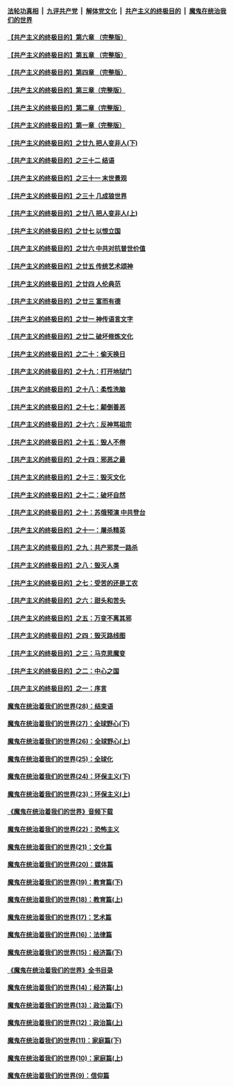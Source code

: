 ####  [法轮功真相](../../../../basic/blob/master/README.md?t=10310152) &nbsp;|&nbsp; [九评共产党](../../../../9ping.md/blob/master/README.md?t=10310152) &nbsp;|&nbsp; [解体党文化](../../../../jtdwh.md/blob/master/README.md?t=10310152)  &nbsp;|&nbsp; [共产主义的终极目的](../../../../gczydzjmd.md/blob/master/README.md?t=10310152) &nbsp;|&nbsp; [魔鬼在统治我们的世界](../../../../mgztzwmdsj.md/blob/master/README.md?t=10310152) 

#### [【共产主义的终极目的】第六章 （完整版）](../pages/nsc422/n11428913.md?t=10310152) 

#### [【共产主义的终极目的】第五章 （完整版）](../pages/nsc422/n11428912.md?t=10310152) 

#### [【共产主义的终极目的】第四章 （完整版）](../pages/nsc422/n11428907.md?t=10310152) 

#### [【共产主义的终极目的】第三章（完整版）](../pages/nsc422/n11428848.md?t=10310152) 

#### [【共产主义的终极目的】第二章（完整版）](../pages/nsc422/n11428831.md?t=10310152) 

#### [【共产主义的终极目的】第一章（完整版）](../pages/nsc422/n11417651.md?t=10310152) 

#### [【共产主义的终极目的】之廿九 把人变非人(下)](../pages/nsc422/n11344140.md?t=10310152) 

#### [【共产主义的终极目的】之三十二 结语](../pages/nsc422/n11360535.md?t=10310152) 

#### [【共产主义的终极目的】之三十一 末世景观](../pages/nsc422/n11351129.md?t=10310152) 

#### [【共产主义的终极目的】之三十 几成狼世界](../pages/nsc422/n11348280.md?t=10310152) 

#### [【共产主义的终极目的】之廿八 把人变非人(上)](../pages/nsc422/n11340492.md?t=10310152) 

#### [【共产主义的终极目的】之廿七 以恨立国](../pages/nsc422/n11336944.md?t=10310152) 

#### [【共产主义的终极目的】之廿六 中共对抗普世价值](../pages/nsc422/n11324785.md?t=10310152) 

#### [【共产主义的终极目的】之廿五 传统艺术颂神](../pages/nsc422/n11296396.md?t=10310152) 

#### [【共产主义的终极目的】之廿四 人伦典范](../pages/nsc422/n11296397.md?t=10310152) 

#### [【共产主义的终极目的】之廿三 富而有德](../pages/nsc422/n11283598.md?t=10310152) 

#### [【共产主义的终极目的】之廿一 神传语言文字](../pages/nsc422/n11263265.md?t=10310152) 

#### [【共产主义的终极目的】之廿二 破坏修炼文化](../pages/nsc422/n11245728.md?t=10310152) 

#### [【共产主义的终极目的】之二十：偷天换日](../pages/nsc422/n11238846.md?t=10310152) 

#### [【共产主义的终极目的】之十九：打开地狱门](../pages/nsc422/n11206376.md?t=10310152) 

#### [【共产主义的终极目的】之十八：柔性洗脑](../pages/nsc422/n11199994.md?t=10310152) 

#### [【共产主义的终极目的】之十七：颠倒善恶](../pages/nsc422/n11179782.md?t=10310152) 

#### [【共产主义的终极目的】之十六：反神骂祖宗](../pages/nsc422/n11166798.md?t=10310152) 

#### [【共产主义的终极目的】之十五：毁人不倦](../pages/nsc422/n11166792.md?t=10310152) 

#### [【共产主义的终极目的】之十四：邪恶之最](../pages/nsc422/n11150249.md?t=10310152) 

#### [【共产主义的终极目的】之十三：毁灭文化](../pages/nsc422/n11135227.md?t=10310152) 

#### [【共产主义的终极目的】之十二：破坏自然](../pages/nsc422/n11135214.md?t=10310152) 

#### [【共产主义的终极目的】之十：苏俄预演 中共登台](../pages/nsc422/n11118424.md?t=10310152) 

#### [【共产主义的终极目的】之十一：屠杀精英](../pages/nsc422/n11118442.md?t=10310152) 

#### [【共产主义的终极目的】之九：共产邪灵一路杀](../pages/nsc422/n11114139.md?t=10310152) 

#### [【共产主义的终极目的】之八：毁灭人类](../pages/nsc422/n11108503.md?t=10310152) 

#### [【共产主义的终极目的】之七：受苦的还是工农](../pages/nsc422/n11101809.md?t=10310152) 

#### [【共产主义的终极目的】之六：甜头和苦头](../pages/nsc422/n11096971.md?t=10310152) 

#### [【共产主义的终极目的】之五：万变不离其邪](../pages/nsc422/n11091285.md?t=10310152) 

#### [【共产主义的终极目的】之四：毁灭路线图](../pages/nsc422/n11086284.md?t=10310152) 

#### [【共产主义的终极目的】之三：马克思魔变](../pages/nsc422/n11061941.md?t=10310152) 

#### [【共产主义的终极目的】之二：中心之国](../pages/nsc422/n11047728.md?t=10310152) 

#### [【共产主义的终极目的】之一：序言](../pages/nsc422/n11086077.md?t=10310152) 

#### [魔鬼在统治着我们的世界(28)：结束语](../pages/nsc422/n10936246.md?t=10310152) 

#### [魔鬼在统治着我们的世界(27)：全球野心(下)](../pages/nsc422/n10928319.md?t=10310152) 

#### [魔鬼在统治着我们的世界(26)：全球野心(上)](../pages/nsc422/n10900318.md?t=10310152) 

#### [魔鬼在统治着我们的世界(25)：全球化](../pages/nsc422/n10788205.md?t=10310152) 

#### [魔鬼在统治着我们的世界(24)：环保主义(下)](../pages/nsc422/n10695307.md?t=10310152) 

#### [魔鬼在统治着我们的世界(23)：环保主义(上)](../pages/nsc422/n10688613.md?t=10310152) 

#### [《魔鬼在统治着我们的世界》音频下载](../pages/nsc422/n10635553.md?t=10310152) 

#### [魔鬼在统治着我们的世界(22)：恐怖主义](../pages/nsc422/n10614727.md?t=10310152) 

#### [魔鬼在统治着我们的世界(21)：文化篇](../pages/nsc422/n10597706.md?t=10310152) 

#### [魔鬼在统治着我们的世界(20)：媒体篇](../pages/nsc422/n10586579.md?t=10310152) 

#### [魔鬼在统治着我们的世界(19)：教育篇(下)](../pages/nsc422/n10564808.md?t=10310152) 

#### [魔鬼在统治着我们的世界(18)：教育篇(上)](../pages/nsc422/n10526970.md?t=10310152) 

#### [魔鬼在统治着我们的世界(17)：艺术篇](../pages/nsc422/n10499093.md?t=10310152) 

#### [魔鬼在统治着我们的世界(16)：法律篇](../pages/nsc422/n10485969.md?t=10310152) 

#### [魔鬼在统治着我们的世界(15)：经济篇(下)](../pages/nsc422/n10469975.md?t=10310152) 

#### [《魔鬼在统治着我们的世界》全书目录](../pages/nsc422/n10464261.md?t=10310152) 

#### [魔鬼在统治着我们的世界(14)：经济篇(上)](../pages/nsc422/n10457370.md?t=10310152) 

#### [魔鬼在统治着我们的世界(13)：政治篇(下)](../pages/nsc422/n10448270.md?t=10310152) 

#### [魔鬼在统治着我们的世界(12)：政治篇(上)](../pages/nsc422/n10444576.md?t=10310152) 

#### [魔鬼在统治着我们的世界(11)：家庭篇(下)](../pages/nsc422/n10440961.md?t=10310152) 

#### [魔鬼在统治着我们的世界(10)：家庭篇(上)](../pages/nsc422/n10435448.md?t=10310152) 

#### [魔鬼在统治着我们的世界(9)：信仰篇](../pages/nsc422/n10432159.md?t=10310152) 

